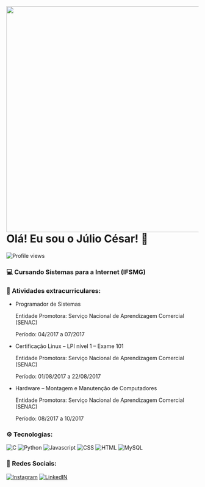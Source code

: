 <img align="right" height="590em" src="https://raw.githubusercontent.com/gist/cesarjr23/a52ba0436fdb4b998ffaf721e03a4c63/raw/7de2a2e2d9ddf217913598fe4a7f1f78924db85a/githubcard.svg"/>

<h1 align="left"> Olá! Eu sou o Júlio César! 👋 </h1>

<p align="left"> <img src="https://komarev.com/ghpvc/?username=cesarjr23&color=yellow" alt="Profile views" /> </p>

### 💻 Cursando Sistemas para a Internet (IFSMG)

### 📖 Atividades extracurriculares:

- Programador de Sistemas
  <p>Entidade Promotora: Serviço Nacional de Aprendizagem Comercial (SENAC)</p>
  Período: 04/2017 a 07/2017
  
- Certificação Linux – LPI nível 1 – Exame 101
  <p>Entidade Promotora: Serviço Nacional de Aprendizagem Comercial (SENAC)</p>
  Período: 01/08/2017 a 22/08/2017
  
- Hardware – Montagem e Manutenção de Computadores
  <p>Entidade Promotora: Serviço Nacional de Aprendizagem Comercial (SENAC)</p>
  Período: 08/2017 a 10/2017
  
### ⚙️ Tecnologias:

![C](https://img.shields.io/badge/C-00599C?style=for-the-badge&logo=c&logoColor=white)
![Python](https://img.shields.io/badge/Python-3776AB?style=for-the-badge&logo=python&logoColor=white)
![Javascript](https://img.shields.io/badge/JavaScript-323330?style=for-the-badge&logo=javascript&logoColor=F7DF1E)
![CSS](https://img.shields.io/badge/CSS-239120?&style=for-the-badge&logo=css3&logoColor=white)
![HTML](https://img.shields.io/badge/HTML-239120?style=for-the-badge&logo=html5&logoColor=white)
![MySQL](https://img.shields.io/badge/MySQL-00000F?style=for-the-badge&logo=mysql&logoColor=white)

  
### 📱 Redes Sociais: 

[![Instagram](https://img.shields.io/badge/Instagram-E4405F?style=for-the-badge&logo=instagram&logoColor=white)](https://www.instagram.com/cesarjr.py/)
[![LinkedIN](https://img.shields.io/badge/LinkedIn-0077B5?style=for-the-badge&logo=linkedin&logoColor=white)](https://www.linkedin.com/in/júlio-césar-66a539253/)


